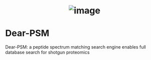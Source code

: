 # <p align="center">![image](./png/ico.png)</p> 
# Dear-PSM
Dear-PSM: a peptide spectrum matching search engine enables full database search for shotgun proteomics
